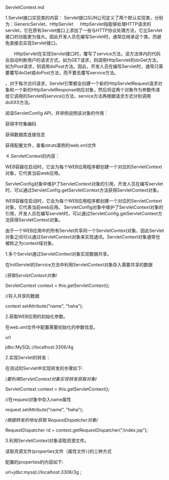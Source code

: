 ServletContext.md


1.Servlet接口实现类的内容：
    Servlet接口SUN公司定义了两个默认实现类，分别为：GenericServlet、HttpServlet
　
HttpServlet指能够处理HTTP请求的servlet，它在原有Servlet接口上添加了一些与HTTP协议处理方法，它比Servlet接口的功能更为强大。因此开发人员在编写Servlet时，通常应继承这个类，而避免直接去实现Servlet接口。

　　HttpServlet在实现Servlet接口时，覆写了service方法，该方法体内的代码会自动判断用户的请求方式，如为GET请求，则调用HttpServlet的doGet方法，如为Post请求，则调用doPost方法。因此，开发人员在编写Servlet时，通常只需要覆写doGet或doPost方法，而不要去覆写service方法。

。对于每次访问请求，Servlet引擎都会创建一个新的HttpServletRequest请求对象和一个新的HttpServletResponse响应对象，然后将这两个对象作为参数传递给它调用的Servlet的service()方法，service方法再根据请求方式分别调用doXXX方法。

阅读ServletConfig API，并举例说明该对象的作用：

获得字符集编码

获得数据库连接信息

获得配置文件，查看struts案例的web.xml文件

４.ServletContext的内容：

WEB容器在启动时，它会为每个WEB应用程序都创建一个对应的ServletContext对象，它代表当前web应用。

ServletConfig对象中维护了ServletContext对象的引用，开发人员在编写servlet时，可以通过ServletConfig.getServletContext方法获得ServletContext对象。




WEB容器在启动时，它会为每个WEB应用程序都创建一个对应的ServletContext对象，它代表当前web应用。
   ServletConfig对象中维护了ServletContext对象的引用，开发人员在编写servlet时，可以通过ServletConfig.getServletContext方法获得ServletContext对象。

由于一个WEB应用中的所有Servlet共享同一个ServletContext对象，因此Servlet对象之间可以通过ServletContext对象来实现通讯。ServletContext对象通常也被称之为context域对象。

1.多个Servlet通过ServletContext对象实现数据共享。

在InitServlet的Service方法中利用ServletContext对象存入需要共享的数据

/*获取ServletContext对象*/  

ServletContext context = this.getServletContext();   

//存入共享的数据    

context.setAttribute("name", "haha"); 

2.获取WEB应用的初始化参数。

在web.xml文件中配置需要初始化的参数信息。

<web-app>   

 <context-param>   

<param-name>url</param-name>   

<param-value>jdbc:MySQL://localhost:3306/4g</param-value>   

 </context-param>   

<context-param>   

2.实现Servlet的转发：

在测试的Servlet中实现转发的步骤如下:  

/*要利用ServletContext对象实现转发获取对象*/  

ServletContext context = this.getServletContext();   

 //在request对象中存入name属性    

request.setAttribute("name", "haha");   

 /*根据转发的地址获取 RequestDispatcher对象*/  

RequestDispatcher  rd  = context.getRequestDispatcher("/index.jsp");   

3.利用ServletContext对象读取资源文件。  

读取资源文件(properties文件（属性文件）)的三种方式

配置的properties的内容如下:   

url=jdbc\:mysql\://localhost\:3306/3g ; 







